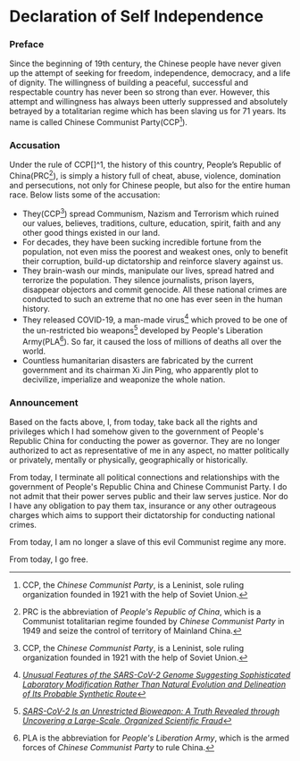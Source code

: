 # Declaration of Self Independence

### Preface

Since the beginning of 19th century, the Chinese people have never given up the attempt of seeking for freedom, independence, democracy, and a life of dignity. The willingness of building a peaceful, successful and respectable country has never been so strong than ever. However, this attempt and willingness has always been utterly suppressed and absolutely betrayed by a totalitarian regime which has been slaving us for 71 years. Its name is called Chinese Communist Party(CCP[^1]).

### Accusation

Under the rule of CCP[]^1, the history of this country, People’s Republic of China(PRC[^2]), is simply a history full of cheat, abuse, violence, domination and persecutions, not only for Chinese people, but also for the entire human race. Below lists some of the accusation:

- They(CCP[^1]) spread Communism, Nazism and Terrorism which ruined our values, believes, traditions, culture, education, spirit, faith and any other good things existed in our land.
- For decades, they have been sucking incredible fortune from the population, not even miss the poorest and weakest ones, only to benefit their corruption, build-up dictatorship and reinforce slavery against us.
- They brain-wash our minds, manipulate our lives, spread hatred and terrorize the population. They silence journalists, prison layers, disappear objectors and commit genocide. All these national crimes are conducted to such an extreme that no one has ever seen in the human history.
- They released COVID-19, a man-made virus[^3] which proved to be one of the un-restricted bio weapons[^4] developed by People's Liberation Army(PLA[^5]). So far, it caused the loss of millions of deaths all over the world.
- Countless humanitarian disasters are fabricated by the current government and its chairman Xi Jin Ping, who apparently plot to decivilize, imperialize and weaponize the whole nation.

### Announcement

Based on the facts above, I, from today, take back all the rights and privileges which I had somehow given to the government of People's Republic China for conducting the power as governor. They are no longer authorized to act as representative of me in any aspect, no matter politically or privately, mentally or physically, geographically or historically.  

From today, I terminate all political connections and relationships with the government of People's Republic China and Chinese Communist Party. I do not admit that their power serves public and their law serves justice. Nor do I have any obligation to pay them tax, insurance or any other outrageous charges which aims to support their dictatorship for conducting national crimes.

From today, I am no longer a slave of this evil Communist regime any more. 

From today, I go free.


[^1]: CCP, the *Chinese Communist Party*, is a Leninist, sole ruling organization founded in 1921 with the help of Soviet Union.
[^2]: PRC is the abbreviation of *People's Republic of China*, which is a Communist totalitarian regime founded by *Chinese Communist Party* in 1949 and seize the control of territory of Mainland China.
[^3]:[*Unusual Features of the SARS-CoV-2 Genome Suggesting Sophisticated Laboratory Modification Rather Than Natural Evolution and Delineation of Its Probable Synthetic Route*](https://zenodo.org/record/4028830#.YoLB6Oi-uHs)
[^4]:[*SARS-CoV-2 Is an Unrestricted Bioweapon: A Truth Revealed through Uncovering a Large-Scale, Organized Scientific Fraud*](https://zenodo.org/record/4073131#.YoLCqei-uHs)
[^5]: PLA is the abbreviation for *People's Liberation Army*, which is the armed forces of *Chinese Communist Party* to rule China.
